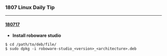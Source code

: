 ### 1807 Linux Daily Tip

------

#### <u>180717</u>

- **Install roboware studio**

```
$ cd /path/to/deb/file/
$ sudo dpkg -i roboware-studio_<version>_<architecture>.deb
```

